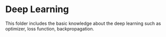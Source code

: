 # Deep Learning
This folder includes the basic knowledge about the deep learning such as optimizer, loss function, backpropagation. 
# 